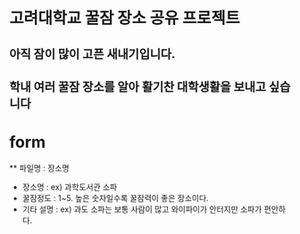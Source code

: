 # 고려대학교 꿀잠 장소 공유 프로젝트

## 아직 잠이 많이 고픈 새내기입니다.
## 학내 여러 꿀잠 장소를 알아 활기찬 대학생활을 보내고 싶습니다

# form


** 파일명 : 장소명

- 장소명 : ex) 과학도서관 소파
- 꿀잠정도 : 1~5. 높은 숫자일수록 꿀잠력이 좋은 장소이다.
- 기타 설명 : ex) 과도 소파는 보통 사람이 많고 와이파이가 안터지만 소파가 편안하다.